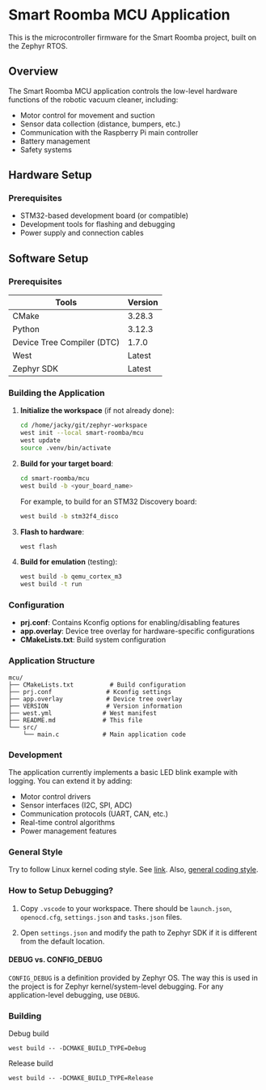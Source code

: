 # Smart Roomba MCU Application

This is the microcontroller firmware for the Smart Roomba project, built on the Zephyr RTOS.

## Overview

The Smart Roomba MCU application controls the low-level hardware functions of the robotic vacuum cleaner, including:
- Motor control for movement and suction
- Sensor data collection (distance, bumpers, etc.)
- Communication with the Raspberry Pi main controller
- Battery management
- Safety systems

## Hardware Setup

### Prerequisites

- STM32-based development board (or compatible)
- Development tools for flashing and debugging
- Power supply and connection cables

## Software Setup

### Prerequisites

| Tools    | Version |
| -------- | ------- |
| CMake    | 3.28.3  |
| Python   | 3.12.3  |
| Device Tree Compiler (DTC)   | 1.7.0   |
| West     | Latest  |
| Zephyr SDK | Latest |

### Building the Application

1. **Initialize the workspace** (if not already done):
   ```bash
   cd /home/jacky/git/zephyr-workspace
   west init --local smart-roomba/mcu
   west update
   source .venv/bin/activate
   ```

2. **Build for your target board**:
   ```bash
   cd smart-roomba/mcu
   west build -b <your_board_name>
   ```
   
   For example, to build for an STM32 Discovery board:
   ```bash
   west build -b stm32f4_disco
   ```

3. **Flash to hardware**:
   ```bash
   west flash
   ```

4. **Build for emulation** (testing):
   ```bash
   west build -b qemu_cortex_m3
   west build -t run
   ```

### Configuration

- **prj.conf**: Contains Kconfig options for enabling/disabling features
- **app.overlay**: Device tree overlay for hardware-specific configurations
- **CMakeLists.txt**: Build system configuration

### Application Structure

```
mcu/
├── CMakeLists.txt          # Build configuration
├── prj.conf               # Kconfig settings
├── app.overlay            # Device tree overlay
├── VERSION                # Version information
├── west.yml              # West manifest
├── README.md             # This file
└── src/
    └── main.c            # Main application code
```

### Development

The application currently implements a basic LED blink example with logging. 
You can extend it by adding:

- Motor control drivers
- Sensor interfaces (I2C, SPI, ADC)
- Communication protocols (UART, CAN, etc.)
- Real-time control algorithms
- Power management features

### General Style
Try to follow Linux kernel coding style. See [link](https://docs.zephyrproject.org/latest/contribute/style/code.html). Also, [general coding style](https://docs.zephyrproject.org/latest/contribute/style/index.html).


### How to Setup Debugging?
1. Copy `.vscode` to your workspace. There should be `launch.json`, `openocd.cfg`, `settings.json` and `tasks.json` files.

2. Open `settings.json` and modify the path to Zephyr SDK if it is different from the default location. 

#### DEBUG vs. CONFIG_DEBUG
`CONFIG_DEBUG` is a definition provided by Zephyr OS. The way this is used in the project is for Zephyr kernel/system-level debugging. For any application-level debugging, use `DEBUG`.

### Building
Debug build
```
west build -- -DCMAKE_BUILD_TYPE=Debug
```

Release build  
```
west build -- -DCMAKE_BUILD_TYPE=Release
```